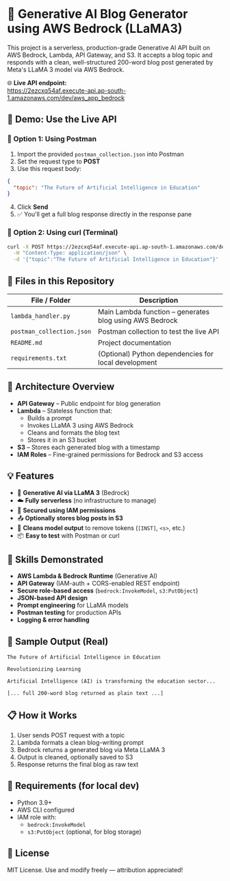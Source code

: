 # 🧠 Generative AI Blog Generator using AWS Bedrock (LLaMA3)

This project is a serverless, production-grade Generative AI API built on AWS Bedrock, Lambda, API Gateway, and S3. It accepts a blog topic and responds with a clean, well-structured 200-word blog post generated by Meta's LLaMA 3 model via AWS Bedrock.

🌐 **Live API endpoint:**  
https://2ezcxq54af.execute-api.ap-south-1.amazonaws.com/dev/aws_app_bedrock

## 🚀 Demo: Use the Live API

### 🔹 Option 1: Using Postman
1. Import the provided `postman_collection.json` into Postman
2. Set the request type to **POST**
3. Use this request body:
```json
{
  "topic": "The Future of Artificial Intelligence in Education"
}
```
4. Click **Send**
5. ✅ You'll get a full blog response directly in the response pane

### 🔹 Option 2: Using curl (Terminal)
```bash
curl -X POST https://2ezcxq54af.execute-api.ap-south-1.amazonaws.com/dev/aws_app_bedrock \
  -H "Content-Type: application/json" \
  -d '{"topic":"The Future of Artificial Intelligence in Education"}'
```

## 📁 Files in this Repository

| File / Folder | Description |
|---|---|
| `lambda_handler.py` | Main Lambda function – generates blog using AWS Bedrock |
| `postman_collection.json` | Postman collection to test the live API |
| `README.md` | Project documentation |
| `requirements.txt` | (Optional) Python dependencies for local development |

## 🧱 Architecture Overview

- **API Gateway** – Public endpoint for blog generation
- **Lambda** – Stateless function that:
  - Builds a prompt
  - Invokes LLaMA 3 using AWS Bedrock
  - Cleans and formats the blog text
  - Stores it in an S3 bucket
- **S3** – Stores each generated blog with a timestamp
- **IAM Roles** – Fine-grained permissions for Bedrock and S3 access

## 💡 Features

- 🧠 **Generative AI via LLaMA 3** (Bedrock)
- ☁️ **Fully serverless** (no infrastructure to manage)
- 🔐 **Secured using IAM permissions**
- 📤 **Optionally stores blog posts in S3**
- 🧼 **Cleans model output** to remove tokens (`[INST]`, `<s>`, etc.)
- 📦 **Easy to test** with Postman or curl

## 🧠 Skills Demonstrated

- **AWS Lambda & Bedrock Runtime** (Generative AI)
- **API Gateway** (IAM-auth + CORS-enabled REST endpoint)
- **Secure role-based access** (`bedrock:InvokeModel`, `s3:PutObject`)
- **JSON-based API design**
- **Prompt engineering** for LLaMA models
- **Postman testing** for production APIs
- **Logging & error handling**

## 🧪 Sample Output (Real)

```
The Future of Artificial Intelligence in Education

Revolutionizing Learning

Artificial Intelligence (AI) is transforming the education sector...

[... full 200-word blog returned as plain text ...]
```

## 📋 How it Works

1. User sends POST request with a topic
2. Lambda formats a clean blog-writing prompt
3. Bedrock returns a generated blog via Meta LLaMA 3
4. Output is cleaned, optionally saved to S3
5. Response returns the final blog as raw text

## 📎 Requirements (for local dev)

- Python 3.9+
- AWS CLI configured
- IAM role with:
  - `bedrock:InvokeModel`
  - `s3:PutObject` (optional, for blog storage)

## 🪪 License

MIT License. Use and modify freely — attribution appreciated!

